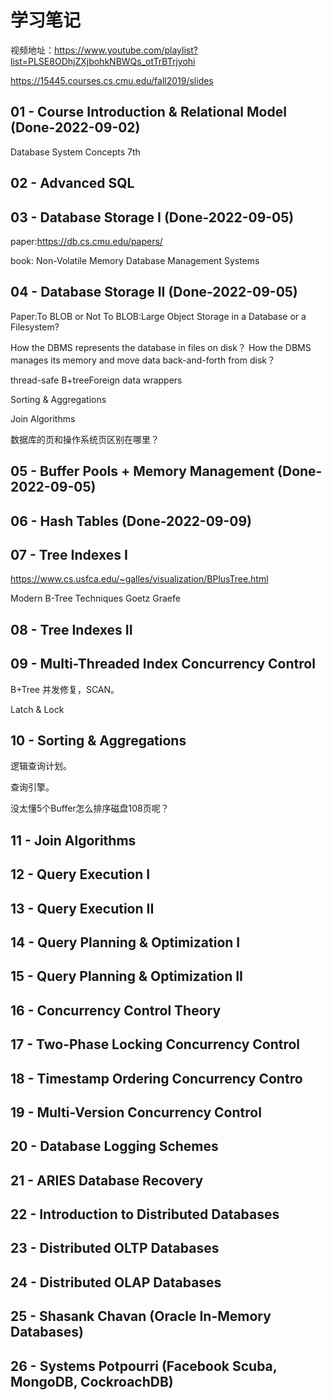 # 学习笔记

视频地址：https://www.youtube.com/playlist?list=PLSE8ODhjZXjbohkNBWQs_otTrBTrjyohi

https://15445.courses.cs.cmu.edu/fall2019/slides

## 01 - Course Introduction & Relational Model (Done-2022-09-02)

Database System Concepts 7th

## 02 - Advanced SQL

## 03 - Database Storage I (Done-2022-09-05)

paper:https://db.cs.cmu.edu/papers/

book: Non-Volatile Memory Database Management Systems

## 04 - Database Storage II (Done-2022-09-05)

Paper:To BLOB or Not To BLOB:Large Object Storage in a Database or a Filesystem?

How the DBMS represents the database in files on disk？ How the DBMS manages its memory and move data back-and-forth from
disk？

thread-safe B+treeForeign data wrappers


Sorting & Aggregations

Join Algorithms

数据库的页和操作系统页区别在哪里？

## 05 - Buffer Pools + Memory Management  (Done-2022-09-05)

## 06 - Hash Tables  (Done-2022-09-09)

## 07 - Tree Indexes I

https://www.cs.usfca.edu/~galles/visualization/BPlusTree.html

Modern B-Tree Techniques Goetz Graefe

## 08 - Tree Indexes II

## 09 - Multi-Threaded Index Concurrency Control

B+Tree 并发修复，SCAN。

Latch & Lock

## 10 - Sorting & Aggregations

逻辑查询计划。

查询引擎。

没太懂5个Buffer怎么排序磁盘108页呢？

## 11 - Join Algorithms

## 12 - Query Execution I

## 13 - Query Execution II

## 14 - Query Planning & Optimization I

## 15 - Query Planning & Optimization II

## 16 - Concurrency Control Theory

## 17 - Two-Phase Locking Concurrency Control

## 18 - Timestamp Ordering Concurrency Contro

## 19 - Multi-Version Concurrency Control

## 20 - Database Logging Schemes

## 21 - ARIES Database Recovery

## 22 - Introduction to Distributed Databases

## 23 - Distributed OLTP Databases

## 24 - Distributed OLAP Databases

## 25 - Shasank Chavan (Oracle In-Memory Databases)

## 26 - Systems Potpourri (Facebook Scuba, MongoDB, CockroachDB)